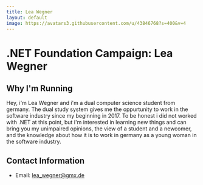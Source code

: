 ```yaml
---
title: Lea Wegner
layout: default
image: https://avatars3.githubusercontent.com/u/43846768?s=400&v=4
---
```


# .NET Foundation Campaign: Lea Wegner

## Why I'm Running
Hey, i'm Lea Wegner and i'm a dual computer science student from germany. 
The dual study system gives me the oppurtunity to work in the software industry since my beginning in 2017. To be honest i did not worked with .NET at this point, but i'm interested in learning new things and can bring you my unimpaired opinions, the view of a student and a newcomer, and the knowledge about how it is to work in germany as a young woman in the software industry.

## Contact Information
* Email: lea_wegner@gmx.de
